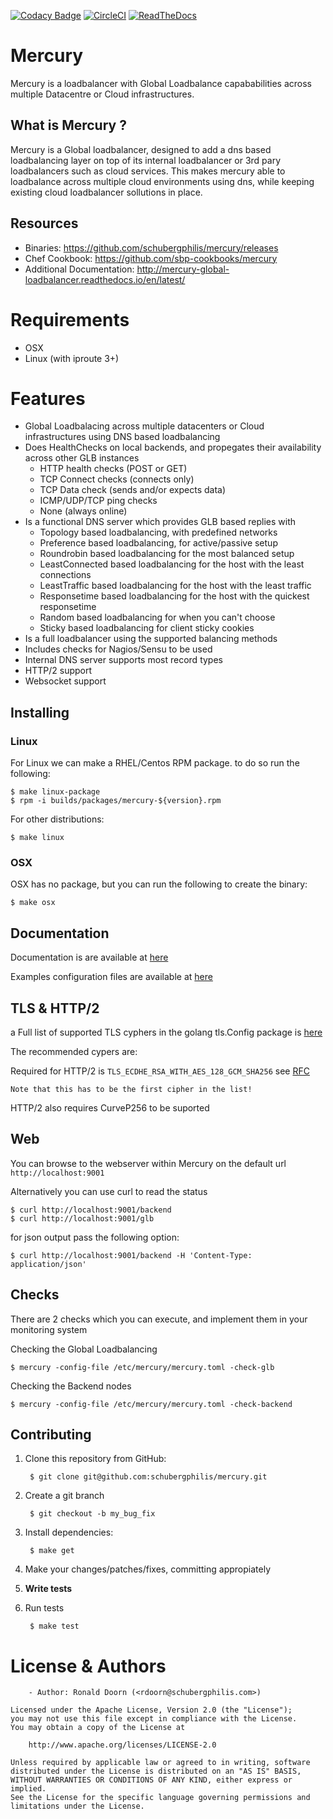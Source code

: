 [![Codacy Badge](https://api.codacy.com/project/badge/Grade/d2c4dff7ca2b4279a57e245d1059b6ff)](https://www.codacy.com/app/schubergphilis/mercury?utm_source=github.com&utm_medium=referral&utm_content=schubergphilis/mercury&utm_campaign=badger)
[![CircleCI](https://circleci.com/gh/schubergphilis/mercury/tree/master.svg?style=shield&circle-token=86c89af895bb11c86e53256b9c1cca7c93d47c46)](https://circleci.com/gh/schubergphilis/mercury/tree/master)
[![ReadTheDocs](https://readthedocs.org/projects/mercury-global-loadbalancer/badge/?version=latest)](http://mercury-global-loadbalancer.readthedocs.io/en/latest/)

# Mercury
Mercury is a loadbalancer with Global Loadbalance capababilities across multiple Datacentre or Cloud infrastructures.

## What is Mercury ?
Mercury is a Global loadbalancer, designed to add a dns based loadbalancing layer on top of its internal loadbalancer or 3rd pary loadbalancers such as cloud services.
This makes mercury able to loadbalance across multiple cloud environments using dns, while keeping existing cloud loadbalancer sollutions in place.

## Resources

* Binaries: https://github.com/schubergphilis/mercury/releases
* Chef Cookbook: https://github.com/sbp-cookbooks/mercury
* Additional Documentation: http://mercury-global-loadbalancer.readthedocs.io/en/latest/

# Requirements
* OSX
* Linux (with iproute 3+)

# Features
* Global Loadbalacing across multiple datacenters or Cloud infrastructures using DNS based loadbalancing
* Does HealthChecks on local backends, and propegates their availability across other GLB instances
  * HTTP health checks (POST or GET)
  * TCP Connect checks (connects only)
  * TCP Data check (sends and/or expects data)
  * ICMP/UDP/TCP ping checks
  * None (always online)
* Is a functional DNS server which provides GLB based replies with
  * Topology based loadbalancing, with predefined networks
  * Preference based loadbalancing, for active/passive setup
  * Roundrobin based loadbalancing for the most balanced setup
  * LeastConnected based loadbalancing for the host with the least connections
  * LeastTraffic based loadbalancing for the host with the least traffic
  * Responsetime based loadbalancing for the host with the quickest responsetime
  * Random based loadbalancing for when you can't choose
  * Sticky based loadbalancing for client sticky cookies
* Is a full loadbalancer using the supported balancing methods
* Includes checks for Nagios/Sensu to be used
* Internal DNS server supports most record types
* HTTP/2 support
* Websocket support

## Installing
### Linux
For Linux we can make a RHEL/Centos RPM package. to do so run the following:

    $ make linux-package
    $ rpm -i builds/packages/mercury-${version}.rpm

For other distributions:

    $ make linux

### OSX
OSX has no package, but you can run the following to create the binary:

    $ make osx

## Documentation

Documentation is are available at [here](https://github.com/schubergphilis/mercury/tree/master/docs)

Examples configuration files are available at [here](https://github.com/schubergphilis/mercury/tree/master/examples)

## TLS & HTTP/2

a Full list of supported TLS cyphers in the golang tls.Config package is [here](https://golang.org/pkg/crypto/tls/#pkg-constants)

The recommended cypers are:

Required for HTTP/2 is `TLS_ECDHE_RSA_WITH_AES_128_GCM_SHA256` see [RFC](https://tools.ietf.org/html/rfc7540#section-9.2.2)
```Notice
Note that this has to be the first cipher in the list!
```

HTTP/2 also requires CurveP256 to be suported

## Web
You can browse to the webserver within Mercury on the default url `http://localhost:9001`

Alternatively you can use curl to read the status

    $ curl http://localhost:9001/backend
    $ curl http://localhost:9001/glb

for json output pass the following option:

    $ curl http://localhost:9001/backend -H 'Content-Type: application/json'

## Checks
There are 2 checks which you can execute, and implement them in your monitoring system

Checking the Global Loadbalancing

    $ mercury -config-file /etc/mercury/mercury.toml -check-glb

Checking the Backend nodes

    $ mercury -config-file /etc/mercury/mercury.toml -check-backend

## Contributing

1. Clone this repository from GitHub:

        $ git clone git@github.com:schubergphilis/mercury.git

2. Create a git branch

        $ git checkout -b my_bug_fix

3. Install dependencies:

        $ make get

4. Make your changes/patches/fixes, committing appropiately
5. **Write tests**
6. Run tests

        $ make test

# License & Authors
        - Author: Ronald Doorn (<rdoorn@schubergphilis.com>)

```text
Licensed under the Apache License, Version 2.0 (the "License");
you may not use this file except in compliance with the License.
You may obtain a copy of the License at

    http://www.apache.org/licenses/LICENSE-2.0

Unless required by applicable law or agreed to in writing, software
distributed under the License is distributed on an "AS IS" BASIS,
WITHOUT WARRANTIES OR CONDITIONS OF ANY KIND, either express or implied.
See the License for the specific language governing permissions and
limitations under the License.
```
